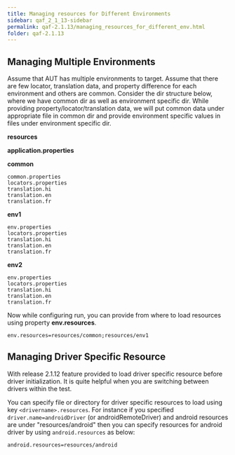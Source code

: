 ```yaml
---
title: Managing resources for Different Environments
sidebar: qaf_2_1_13-sidebar
permalink: qaf-2.1.13/managing_resources_for_different_env.html
folder: qaf-2.1.13
---
```


## Managing Multiple Environments

Assume that AUT has multiple environments to target. Assume that there are few locator, translation data, and property difference for each environment and others are common. Consider the dir structure below, where we have common dir as well as environment specific dir. While providing property/locator/translation data, we will put common data under appropriate file in common dir and provide environment specific values in files under environment specific dir.

**resources**

**application.properties**

**common**

	common.properties
	locators.properties
	translation.hi
	translation.en 
	translation.fr 

**env1**

	env.properties
	locators.properties
	translation.hi
	translation.en
	translation.fr

**env2**

	env.properties
	locators.properties
	translation.hi
	translation.en
	translation.fr

Now while configuring run, you can provide from where to load resources using property **env.resources**.

```properties
env.resources=resources/common;resources/env1
```

## Managing Driver Specific Resource

With release 2.1.12 feature provided to load driver specific resource before driver initialization. It is quite helpful when you are switching between drivers within the test.

You can specify file or directory for driver specific resources to load using key `<drivername>.resources`.
For instance if you specified `driver.name=androidDriver` (or androidRemoteDriver) and android resources are under "resources/android" then you can specify resources for android driver by using `android.resources` as below:

```
android.resources=resources/android

```
